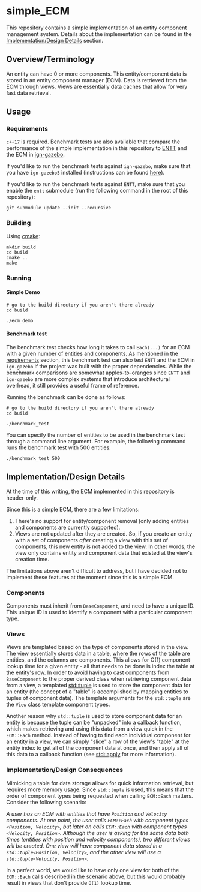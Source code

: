 # simple_ECM

This repository contains a simple implementation of an entity component management system.
Details about the implementation can be found in the [Implementation/Design Details](#implementation/design-details) section.

## Overview/Terminology

An entity can have 0 or more components.
This entity/component data is stored in an entity component manager (ECM).
Data is retrieved from the ECM through views.
Views are essentially data caches that allow for very fast data retrieval.

## Usage

### Requirements

`c++17` is required.
Benchmark tests are also available that compare the performance of the simple implementation in this repository to [ENTT](https://github.com/skypjack/entt) and the ECM in [ign-gazebo](https://github.com/ignitionrobotics/ign-gazebo).

If you'd like to run the benchmark tests against `ign-gazebo`, make sure that you have `ign-gazebo5` installed (instructions can be found [here](https://github.com/ignitionrobotics/ign-gazebo#binary-install)).

If you'd like to run the benchmark tests against `ENTT`, make sure that you enable the `entt` submodule (run the following command in the root of this repository):

```
git submodule update --init --recursive
```

### Building

Using [cmake](https://cmake.org/):

```
mkdir build
cd build
cmake ..
make
```

### Running

#### Simple Demo

```
# go to the build directory if you aren't there already
cd build

./ecm_demo
```

#### Benchmark test

The benchmark test checks how long it takes to call `Each(...)` for an ECM with a given number of entities and components.
As mentioned in the [requirements](#requirements) section, this benchmark test can also test `ENTT` and the ECM in `ign-gazebo` if the project was built with the proper dependencies.
While the benchmark comparisons are somewhat apples-to-oranges since `ENTT` and `ign-gazebo` are more complex systems that introduce architectural overhead, it still provides a useful frame of reference.

Running the benchmark can be done as follows:

```
# go to the build directory if you aren't there already
cd build

./benchmark_test
```

You can specify the number of entities to be used in the benchmark test through a command line argument.
For example, the following command runs the benchmark test with 500 entities:

```
./benchmark_test 500
```

## Implementation/Design Details

At the time of this writing, the ECM implemented in this repository is header-only.

Since this is a simple ECM, there are a few limitations:
1. There's no support for entity/component removal (only adding entities and components are currently supported).
2. Views are not updated after they are created.
So, if you create an entity with a set of components _after_ creating a view with this set of components, this new entity is not added to the view.
In other words, the view only contains entity and component data that existed at the view's creation time.

The limitations above aren't difficult to address, but I have decided not to implement these features at the moment since this is a simple ECM.

### Components

Components must inherit from `BaseComponent`, and need to have a unique ID.
This unique ID is used to identify a component with a particular component type.

### Views

Views are templated based on the type of components stored in the view.
The view essentially stores data in a table, where the rows of the table are entities, and the columns are components.
This allows for O(1) component lookup time for a given entity - all that needs to be done is index the table at the entity's row.
In order to avoid having to cast components from `BaseComponent` to the proper derived class when retrieving component data from a view, a templated [std::tuple](https://en.cppreference.com/w/cpp/utility/tuple) is used to store the component data for an entity (the concept of a "table" is accomplished by mapping entities to tuples of component data).
The template arguments for the `std::tuple` are the `View` class template component types.

Another reason why `std::tuple` is used to store component data for an entity is because the tuple can be "unpacked" into a callback function, which makes retrieving and using this data from a view quick in the `ECM::Each` method.
Instead of having to find each individual component for an entity in a view, we can simply "slice" a row of the view's "table" at the entity index to get all of the component data at once, and then apply all of this data to a callback function
(see [std::apply](https://en.cppreference.com/w/cpp/utility/apply) for more information).

### Implementation/Design Consequences

Mimicking a table for data storage allows for quick information retrieval, but requires more memory usage.
Since `std::tuple` is used, this means that the order of component types being requested when calling `ECM::Each` matters.
Consider the following scenario:

_A user has an ECM with entities that have `Position` and `Velocity` components.
At one point, the user calls `ECM::Each` with component types `<Position, Velocity>`, but later on calls `ECM::Each` with component types `<Velocity, Position>`.
Although the user is asking for the same data both times (entities with position and velocity components), two different views will be created.
One view will have component data stored in a `std::tuple<Position, Velocity>`, and the other view will use a `std::tuple<Velocity, Position>`._

In a perfect world, we would like to have only one view for both of the `ECM::Each` calls described in the scenario above, but this would probably result in views that don't provide `O(1)` lookup time.
